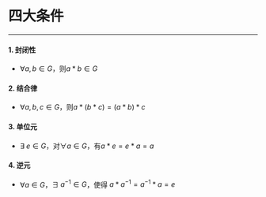 # 四大条件
---

#### 1. 封闭性

- $\forall a,b \in G$，则$a*b \in G$
#### 2. 结合律

- $\forall a,b,c \in G$，则$a*(b*c)=(a*b)*c$
#### 3. 单位元

- $\exists \;e \in G$，对$\forall a \in G$，有$a*e = e*a = a$
#### 4. 逆元

- $\forall a \in G$，$\exists\; a^{-1} \in G$，使得 $a*a^{-1}=a^{-1}*a=e$